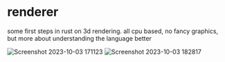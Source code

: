 # renderer
some first steps in rust on 3d rendering. all cpu based, no fancy graphics, but more about understanding the language better


![Screenshot 2023-10-03 171123](https://github.com/JeremiasMeister/renderer/assets/19373094/94ac89af-483e-423e-9878-bbb5f3167069)
![Screenshot 2023-10-03 182817](https://github.com/JeremiasMeister/renderer/assets/19373094/66f1eb55-b2f3-43dc-988c-a42f7286eb09)
